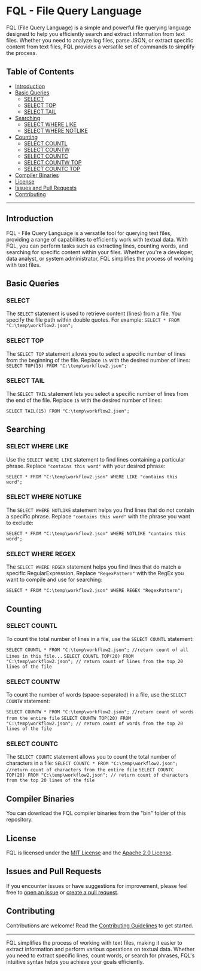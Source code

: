# FQL - File Query Language

FQL (File Query Language) is a simple and powerful file querying language designed to help you efficiently search and extract information from text files. Whether you need to analyze log files, parse JSON, or extract specific content from text files, FQL provides a versatile set of commands to simplify the process.

## Table of Contents

- [Introduction](#introduction)
- [Basic Queries](#basic-queries)
  - [SELECT](#select)
  - [SELECT TOP](#select-top)
  - [SELECT TAIL](#select-tail)
- [Searching](#searching)
  - [SELECT WHERE LIKE](#select-where-like)
  - [SELECT WHERE NOTLIKE](#select-where-notlike)
- [Counting](#counting)
  - [SELECT COUNTL](#select-countl)
  - [SELECT COUNTW](#select-countw)
  - [SELECT COUNTC](#select-countc)
  - [SELECT COUNTW TOP](#select-countw-top)
  - [SELECT COUNTC TOP](#select-countc-top)
- [Compiler Binaries](#compiler-binaries)
- [License](#license)
- [Issues and Pull Requests](#issues-and-pull-requests)
- [Contributing](#contributing)

---

## Introduction

FQL - File Query Language is a versatile tool for querying text files, providing a range of capabilities to efficiently work with textual data. With FQL, you can perform tasks such as extracting lines, counting words, and searching for specific content within your files. Whether you're a developer, data analyst, or system administrator, FQL simplifies the process of working with text files.

## Basic Queries

### SELECT

The `SELECT` statement is used to retrieve content (lines) from a file. You specify the file path within double quotes. For example:
```SELECT * FROM "C:\temp\workflow2.json";```


### SELECT TOP

The `SELECT TOP` statement allows you to select a specific number of lines from the beginning of the file. Replace `15` with the desired number of lines:
```SELECT TOP(15) FROM "C:\temp\workflow2.json";```


### SELECT TAIL

The `SELECT TAIL` statement lets you select a specific number of lines from the end of the file. Replace `15` with the desired number of lines:

```SELECT TAIL(15) FROM "C:\temp\workflow2.json";```


## Searching

### SELECT WHERE LIKE

Use the `SELECT WHERE LIKE` statement to find lines containing a particular phrase. Replace `"contains this word"` with your desired phrase:

```SELECT * FROM "C:\temp\workflow2.json" WHERE LIKE "contains this word";```


### SELECT WHERE NOTLIKE

The `SELECT WHERE NOTLIKE` statement helps you find lines that do not contain a specific phrase. Replace `"contains this word"` with the phrase you want to exclude:

```SELECT * FROM "C:\temp\workflow2.json" WHERE NOTLIKE "contains this word";```

### SELECT WHERE REGEX

The `SELECT WHERE REGEX` statement helps you find lines that do match a specific RegularExpression. Replace `"RegexPattern"` with the RegEx you want to compile and use for searching:

```SELECT * FROM "C:\temp\workflow2.json" WHERE REGEX "RegexPattern";```

## Counting

### SELECT COUNTL

To count the total number of lines in a file, use the `SELECT COUNTL` statement:

```SELECT COUNTL * FROM "C:\temp\workflow2.json"; //return count of all Lines in this file...```
```SELECT COUNTL TOP(20) FROM "C:\temp\workflow2.json"; // return count of lines from the top 20 lines of the file```

### SELECT COUNTW

To count the number of words (space-separated) in a file, use the `SELECT COUNTW` statement:

```SELECT COUNTW * FROM "C:\temp\workflow2.json"; //return count of words from the entire file```
```SELECT COUNTW TOP(20) FROM "C:\temp\workflow2.json"; // return count of words from the top 20 lines of the file```


### SELECT COUNTC

The `SELECT COUNTC` statement allows you to count the total number of characters in a file:
```SELECT COUNTC * FROM "C:\temp\workflow2.json"; //return count of characters from the entire file```
```SELECT COUNTC TOP(20) FROM "C:\temp\workflow2.json"; // return count of characters from the top 20 lines of the file```



## Compiler Binaries

You can download the FQL compiler binaries from the "bin" folder of this repository.

## License

FQL is licensed under the [MIT License](https://github.com/propenster/fql/blob/main/MIT-LICENSE) and the [Apache 2.0 License](https://github.com/propenster/fql/blob/main/APACHE2.0-LICENSE).

## Issues and Pull Requests

If you encounter issues or have suggestions for improvement, please feel free to [open an issue](../../issues) or [create a pull request](../../pulls).

## Contributing

Contributions are welcome! Read the [Contributing Guidelines](CONTRIBUTING.md) to get started.

---

FQL simplifies the process of working with text files, making it easier to extract information and perform various operations on textual data. Whether you need to extract specific lines, count words, or search for phrases, FQL's intuitive syntax helps you achieve your goals efficiently.





